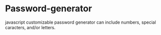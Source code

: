 # Password-generator
javascript customizable  password generator can include numbers, special caracters, and/or letters.
